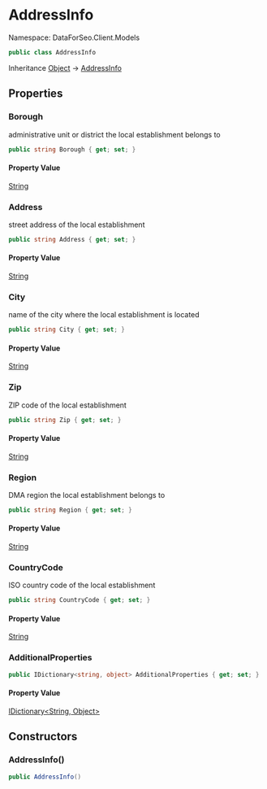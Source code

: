 # AddressInfo

Namespace: DataForSeo.Client.Models

```csharp
public class AddressInfo
```

Inheritance [Object](https://docs.microsoft.com/en-us/dotnet/api/system.object) → [AddressInfo](./dataforseo.client.models.addressinfo.md)

## Properties

### **Borough**

administrative unit or district the local establishment belongs to

```csharp
public string Borough { get; set; }
```

#### Property Value

[String](https://docs.microsoft.com/en-us/dotnet/api/system.string)<br>

### **Address**

street address of the local establishment

```csharp
public string Address { get; set; }
```

#### Property Value

[String](https://docs.microsoft.com/en-us/dotnet/api/system.string)<br>

### **City**

name of the city where the local establishment is located

```csharp
public string City { get; set; }
```

#### Property Value

[String](https://docs.microsoft.com/en-us/dotnet/api/system.string)<br>

### **Zip**

ZIP code of the local establishment

```csharp
public string Zip { get; set; }
```

#### Property Value

[String](https://docs.microsoft.com/en-us/dotnet/api/system.string)<br>

### **Region**

DMA region the local establishment belongs to

```csharp
public string Region { get; set; }
```

#### Property Value

[String](https://docs.microsoft.com/en-us/dotnet/api/system.string)<br>

### **CountryCode**

ISO country code of the local establishment

```csharp
public string CountryCode { get; set; }
```

#### Property Value

[String](https://docs.microsoft.com/en-us/dotnet/api/system.string)<br>

### **AdditionalProperties**

```csharp
public IDictionary<string, object> AdditionalProperties { get; set; }
```

#### Property Value

[IDictionary&lt;String, Object&gt;](https://docs.microsoft.com/en-us/dotnet/api/system.collections.generic.idictionary-2)<br>

## Constructors

### **AddressInfo()**

```csharp
public AddressInfo()
```

